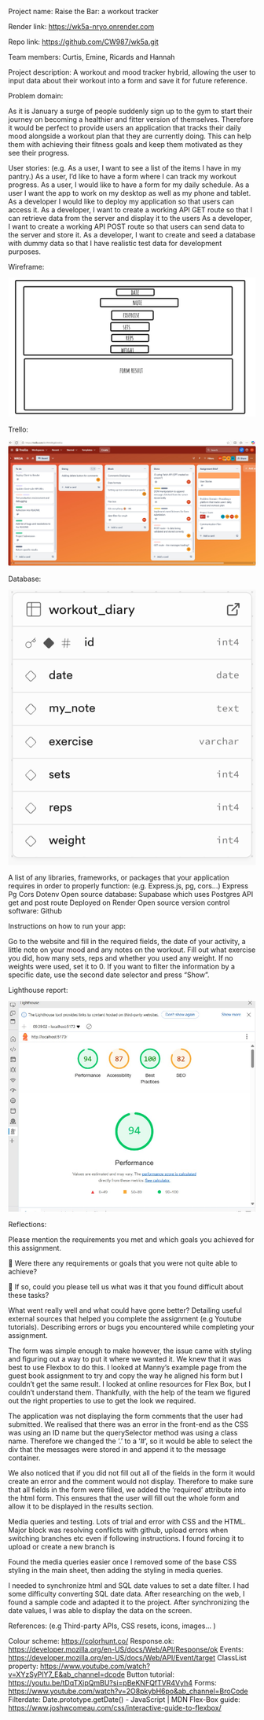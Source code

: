 Project name: Raise the Bar: a workout tracker

Render link: https://wk5a-nryo.onrender.com

Repo link: https://github.com/CW987/wk5a.git 

Team members: Curtis, Emine, Ricards and Hannah 


Project description:
A workout and mood tracker hybrid, allowing the user to input data about their workout into a form and save it for future reference. 



Problem domain: 

As it is January a surge of people suddenly sign up to the gym to start their journey on becoming a healthier and fitter version of themselves. Therefore it would be perfect to provide users an application that tracks their daily mood alongside a workout plan that they are currently doing. This can help them with achieving their fitness goals and keep them motivated as they see their progress.

User stories:
(e.g. As a user, I want to see a list of the items I have in my pantry.)
As a user, I’d like to have a form where I can track my workout progress.
 As a user, I would like to have a form for my daily schedule.
As a user I want the app to work on my desktop as well as my phone and tablet. 
As a developer I would like to deploy my application so that users can access it.
 As a developer, I want to create a working API GET route so that I can retrieve data from the server and display it to the users
 As a developer, I want to create a working API POST route so that users can send data to the server and store it.
As a developer, I want to create and seed a database with dummy data so that I have realistic test data for development purposes.



Wireframe:

![task management](/Wireframe.jpg "Our Trello steps")

Trello:

![task management](/Trello.jpg "Our Trello steps")


Database:

![Database](/database.jpg "Our Database on Supabase")


A list of any libraries, frameworks, or packages that your application requires in order to properly function:
(e.g. Express.js, pg, cors...)
Express
Pg
Cors
Dotenv
Open source database: Supabase which uses Postgres
API get and post route
Deployed on Render
Open source version control software: Github

Instructions on how to run your app:

Go to the website and fill in the required fields, the date of your activity, a little note on your mood and any notes on the workout.
 Fill out what exercise you did, how many sets, reps and whether you used any weight. 
If no weights were used, set it to 0. 
If you want to filter the information  by a specific date, use the second date selector and press “Show”.



Lighthouse report:

![LightHouse](/lighthousereport.jpg "Our Light House Report")


Reflections:

Please mention the requirements you met and which goals you achieved for this assignment.

🎯 Were there any requirements or goals that you were not quite able to achieve?

🎯 If so, could you please tell us what was it that you found difficult about these tasks?
 
What went really well and what could have gone better?
Detailing useful external sources that helped you complete the assignment (e.g Youtube tutorials).
Describing errors or bugs you encountered while completing your assignment.

The form was simple enough to make however, the issue came with styling and figuring out a way to put it where we wanted it. We knew that it was best to use Flexbox to do this. I looked at Manny’s example page from the guest book assignment to try and copy the way he aligned his form but I couldn’t get the same result. I looked at online resources for Flex Box, but I couldn’t understand them. Thankfully, with the help of the team we figured out the right properties to use to get the look we required.


The application was not displaying the form comments that the user had submitted. We realised that there was an error in the front-end as the CSS was using an ID name but the querySelector method was using a class name. Therefore we changed the ‘.’ to a ‘#’, so it would be able to select the div that the messages were stored in and append it to the message container. 

We also noticed that if you did not fill out all of the fields in the form it would create an error and the comment would not display. Therefore to make sure that all fields in the form were filled, we added the ‘required’ attribute into the html form. This ensures that the user will fill out the whole form and allow it to be displayed in the results section. 

Media queries and testing. Lots of trial and error with CSS and the HTML. Major block was resolving conflicts with github, upload errors when switching branches etc even if following instructions. I found forcing it to upload or create a new branch is 

Found the media queries easier once I removed some of the base CSS styling in the main sheet, then adding the styling in media queries. 

I needed to synchronize html and SQL date values ​​to set a date filter. I had some difficulty converting SQL date data. After researching on the web, I found a sample code and adapted it to the project. After synchronizing the date values, I was able to display the data on the screen.


References:
(e.g Third-party APIs, CSS resets, icons, images... )

Colour scheme:
https://colorhunt.co/
Response.ok:
https://developer.mozilla.org/en-US/docs/Web/API/Response/ok 
Events:
https://developer.mozilla.org/en-US/docs/Web/API/Event/target 
ClassList property:
https://www.youtube.com/watch?v=XYzSyPlY7_E&ab_channel=dcode
Button tutorial:
https://youtu.be/tDqTXipQmBU?si=pBeKNFQfTVR4Vyh4
Forms:
https://www.youtube.com/watch?v=2O8pkybH6po&ab_channel=BroCode
Filterdate:
Date.prototype.getDate() - JavaScript | MDN
Flex-Box guide:
https://www.joshwcomeau.com/css/interactive-guide-to-flexbox/

